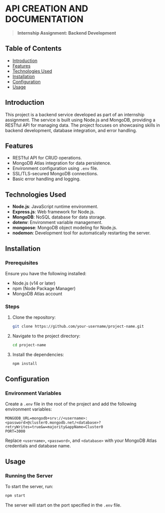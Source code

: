 # API CREATION AND DOCUMENTATION

> **Internship Assignment: Backend Development**

## Table of Contents
- [Introduction](#introduction)
- [Features](#features)
- [Technologies Used](#technologies-used)
- [Installation](#installation)
- [Configuration](#configuration)
- [Usage](#usage)

## Introduction

This project is a backend service developed as part of an internship assignment. The service is built using Node.js and MongoDB, providing a RESTful API for managing data. The project focuses on showcasing skills in backend development, database integration, and error handling.

## Features

- RESTful API for CRUD operations.
- MongoDB Atlas integration for data persistence.
- Environment configuration using `.env` file.
- SSL/TLS-secured MongoDB connections.
- Basic error handling and logging.

## Technologies Used

- **Node.js**: JavaScript runtime environment.
- **Express.js**: Web framework for Node.js.
- **MongoDB**: NoSQL database for data storage.
- **dotenv**: Environment variable management.
- **mongoose**: MongoDB object modeling for Node.js.
- **nodemon**: Development tool for automatically restarting the server.

## Installation

### Prerequisites

Ensure you have the following installed:

- Node.js (v14 or later)
- npm (Node Package Manager)
- MongoDB Atlas account

### Steps

1. Clone the repository:

   ```bash
   git clone https://github.com/your-username/project-name.git
   ```

2. Navigate to the project directory:

   ```bash
   cd project-name
   ```

3. Install the dependencies:

   ```bash
   npm install
   ```

## Configuration

### Environment Variables

Create a `.env` file in the root of the project and add the following environment variables:

```env
MONGODB_URL=mongodb+srv://<username>:<password>@cluster0.mongodb.net/<database>?retryWrites=true&w=majority&appName=Cluster0
PORT=3000
```

Replace `<username>`, `<password>`, and `<database>` with your MongoDB Atlas credentials and database name.

## Usage

### Running the Server

To start the server, run:

```bash
npm start
```

The server will start on the port specified in the `.env` file.
